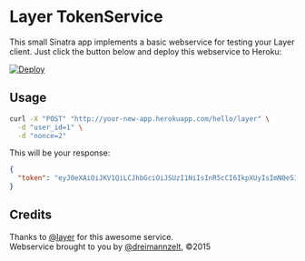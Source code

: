 # Layer TokenService

This small Sinatra app implements a basic webservice for testing your Layer client. Just click the button below and deploy this webservice to Heroku:

[![Deploy](https://www.herokucdn.com/deploy/button.png)](https://heroku.com/deploy)

## Usage

```bash
curl -X "POST" "http://your-new-app.herokuapp.com/hello/layer" \
  -d "user_id=1" \
  -d "nonce=2"
```

This will be your response:

```JSON
{
  "token": "eyJ0eXAiOiJKV1QiLCJhbGciOiJSUzI1NiIsInR5cCI6IkpXUyIsImN0eSI6ImxheWVyLWVpdDt2PTEiLCJraWQiOiJmNmM0OGNjZS1jZDY3LTExZTQtYTM4NC1lYWU4YzEwMDEwYWEifQ.eyJpc3MiOiI5ZTM2OTc4NC05OGFlLTExZTQtYjYyNy03NWJkMDAwMDAwZTYiLCJwcm4iOiIiLCJpYXQiOjE0MjY4ODM1MzksImV4cCI6MTQyODA5MzEzOSwibmNlIjpudWxsfQ.GYawDvYhR0ygV5e7BQOaPBKUkXZsj5rHtePV2UcwObUHIGRajzuOlDHcamdw"
}
```


## Credits

Thanks to [@layer](http://www.layer.com) for this awesome service.  
Webservice brought to you by [@dreimannzelt](http://www.dreimannzelt.de), ©2015
